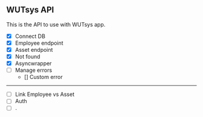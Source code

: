 ## WUTsys API

This is the API to use with WUTsys app.

- [x] Connect DB
- [x] Employee endpoint
- [x] Asset endpoint
- [x] Not found
- [x] Asyncwrapper
- [ ] Manage errors
  - [] Custom error

---

- [ ] Link Employee vs Asset
- [ ] Auth
- [ ] .
